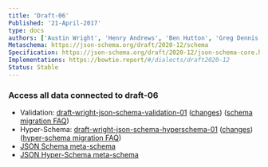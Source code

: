 ```yaml
---
title: 'Draft-06'
Published: '21-April-2017'
type: docs
authors: ['Austin Wright', 'Henry Andrews', 'Ben Hutton', 'Greg Dennis']
Metaschema: https://json-schema.org/draft/2020-12/schema
Specification: https://json-schema.org/draft/2020-12/json-schema-core.html
Implementations: https://bowtie.report/#/dialects/draft2020-12
Status: Stable
---
```


### Access all data connected to draft-06

- Validation: [draft-wright-json-schema-validation-01](https://json-schema.org/draft-06/draft-wright-json-schema-validation-01.html) ([changes](https://json-schema.org/draft-06/draft-wright-json-schema-validation-01.html#rfc.appendix.B)) ([schema migration FAQ](https://json-schema.org/draft-06/json-schema-release-notes))
- Hyper-Schema: [draft-wright-json-schema-hyperschema-01](https://json-schema.org/draft-06/draft-wright-json-schema-hyperschema-01.html) ([changes](https://json-schema.org/draft-06/draft-wright-json-schema-hyperschema-01.html#rfc.appendix.B)) ([hyper-schema migration FAQ](https://json-schema.org/draft-06/json-hyper-schema-release-notes))
- [JSON Schema meta-schema](https://json-schema.org/draft-06/schema)
- [JSON Hyper-Schema meta-schema](https://json-schema.org/draft-06/hyper-schema)

